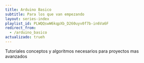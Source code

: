 ```yaml
---
title: Arduino Basico
subtitle: Para los que van empezando
layout: series-index
playlist_id: PLWQQswW6kqpXb_D260uyv0f7b-in6Va6F
redirect_from:
  - /arduino_basico
actualizado: trueh
---
```


Tutoriales conceptos y algoritmos necesarios para proyectos mas avanzados
